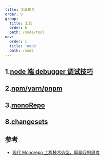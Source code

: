 ```yaml
---
title: 工具相关
order: 0
group:
  title: 工具
  order: 6
  path: /node/tool
nav:
  order: 1
  title: 'node'
  path: /node
---
```


## 1.[node 端 debugger 调试技巧](./debugger.md)

## 2.[npm/yarn/pnpm](./yarn%E5%92%8Cnpm.md)

## 3.[monoRepo](./monorepo%E5%AE%9E%E6%88%98.md)

## 8.[changesets](./8.changesets.md)

## 参考

- [现代 Monorepo 工程技术选型，聊聊我的思考](https://mp.weixin.qq.com/s/99nozy-vtFMGcBTxYvumWA)
